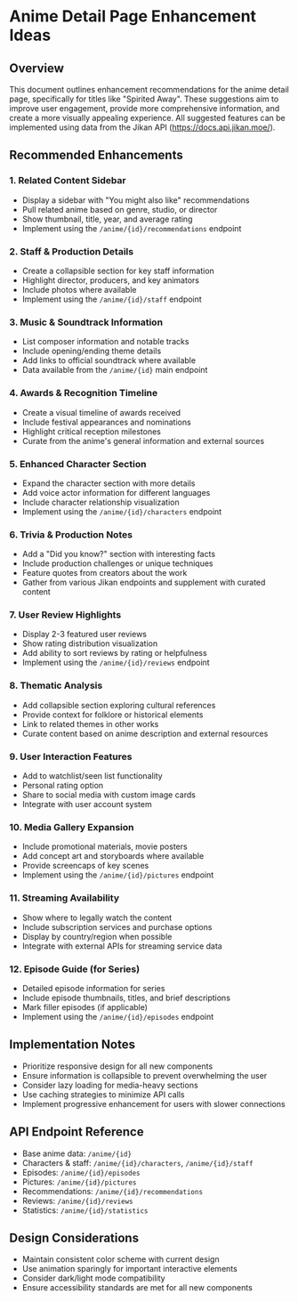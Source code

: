 # Anime Detail Page Enhancement Ideas

## Overview

This document outlines enhancement recommendations for the anime detail page, specifically for titles like "Spirited Away". These suggestions aim to improve user engagement, provide more comprehensive information, and create a more visually appealing experience. All suggested features can be implemented using data from the Jikan API (https://docs.api.jikan.moe/).

## Recommended Enhancements

### 1. Related Content Sidebar

- Display a sidebar with "You might also like" recommendations
- Pull related anime based on genre, studio, or director
- Show thumbnail, title, year, and average rating
- Implement using the `/anime/{id}/recommendations` endpoint

### 2. Staff & Production Details

- Create a collapsible section for key staff information
- Highlight director, producers, and key animators
- Include photos where available
- Implement using the `/anime/{id}/staff` endpoint

### 3. Music & Soundtrack Information

- List composer information and notable tracks
- Include opening/ending theme details
- Add links to official soundtrack where available
- Data available from the `/anime/{id}` main endpoint

### 4. Awards & Recognition Timeline

- Create a visual timeline of awards received
- Include festival appearances and nominations
- Highlight critical reception milestones
- Curate from the anime's general information and external sources

### 5. Enhanced Character Section

- Expand the character section with more details
- Add voice actor information for different languages
- Include character relationship visualization
- Implement using the `/anime/{id}/characters` endpoint

### 6. Trivia & Production Notes

- Add a "Did you know?" section with interesting facts
- Include production challenges or unique techniques
- Feature quotes from creators about the work
- Gather from various Jikan endpoints and supplement with curated content

### 7. User Review Highlights

- Display 2-3 featured user reviews
- Show rating distribution visualization
- Add ability to sort reviews by rating or helpfulness
- Implement using the `/anime/{id}/reviews` endpoint

### 8. Thematic Analysis

- Add collapsible section exploring cultural references
- Provide context for folklore or historical elements
- Link to related themes in other works
- Curate content based on anime description and external resources

### 9. User Interaction Features

- Add to watchlist/seen list functionality
- Personal rating option
- Share to social media with custom image cards
- Integrate with user account system

### 10. Media Gallery Expansion

- Include promotional materials, movie posters
- Add concept art and storyboards where available
- Provide screencaps of key scenes
- Implement using the `/anime/{id}/pictures` endpoint

### 11. Streaming Availability

- Show where to legally watch the content
- Include subscription services and purchase options
- Display by country/region when possible
- Integrate with external APIs for streaming service data

### 12. Episode Guide (for Series)

- Detailed episode information for series
- Include episode thumbnails, titles, and brief descriptions
- Mark filler episodes (if applicable)
- Implement using the `/anime/{id}/episodes` endpoint

## Implementation Notes

- Prioritize responsive design for all new components
- Ensure information is collapsible to prevent overwhelming the user
- Consider lazy loading for media-heavy sections
- Use caching strategies to minimize API calls
- Implement progressive enhancement for users with slower connections

## API Endpoint Reference

- Base anime data: `/anime/{id}`
- Characters & staff: `/anime/{id}/characters`, `/anime/{id}/staff`
- Episodes: `/anime/{id}/episodes`
- Pictures: `/anime/{id}/pictures`
- Recommendations: `/anime/{id}/recommendations`
- Reviews: `/anime/{id}/reviews`
- Statistics: `/anime/{id}/statistics`

## Design Considerations

- Maintain consistent color scheme with current design
- Use animation sparingly for important interactive elements
- Consider dark/light mode compatibility
- Ensure accessibility standards are met for all new components
